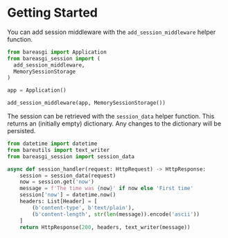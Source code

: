 # Getting Started

You can add session middleware with the `add_session_middleware` helper function.

```python
from bareasgi import Application
from bareasgi_session import (
  add_session_middleware,
  MemorySessionStorage
)

app = Application()

add_session_middleware(app, MemorySessionStorage())
```

The session can be retrieved with the `session_data` helper function. This returns
an (initially empty) dictionary. Any changes to the dictionary will be persisted.

```python
from datetime import datetime
from bareutils import text_writer
from bareasgi_session import session_data

async def session_handler(request: HttpRequest) -> HttpResponse:
    session = session_data(request)
    now = session.get('now')
    message = f'The time was {now}' if now else 'First time'
    session['now'] = datetime.now()
    headers: List[Header] = [
        (b'content-type', b'text/plain'),
        (b'content-length', str(len(message)).encode('ascii'))
    ]
    return HttpResponse(200, headers, text_writer(message))
```
